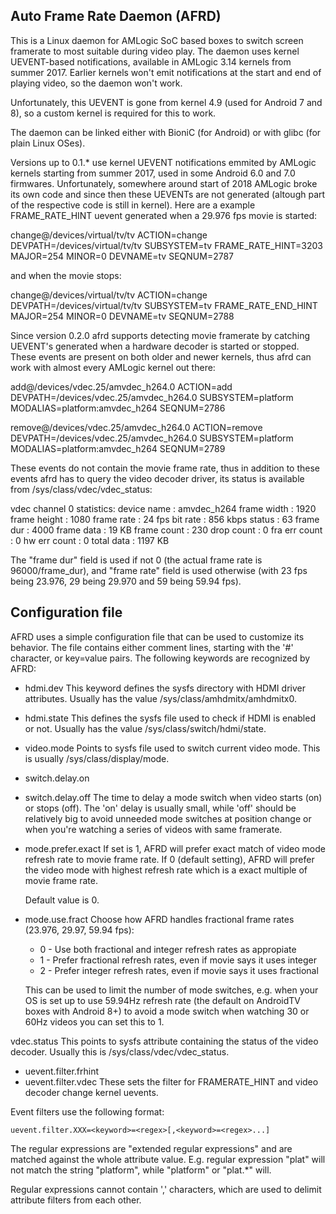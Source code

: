Auto Frame Rate Daemon (AFRD)
-----------------------------

This is a Linux daemon for AMLogic SoC based boxes to switch screen
framerate to most suitable during video play. The daemon uses kernel
UEVENT-based notifications, available in AMLogic 3.14 kernels from
summer 2017. Earlier kernels won't emit notifications at the start
and end of playing video, so the daemon won't work.

Unfortunately, this UEVENT is gone from kernel 4.9 (used for
Android 7 and 8), so a custom kernel is required for this to work.

The daemon can be linked either with BioniC (for Android) or with
glibc (for plain Linux OSes).

Versions up to 0.1.* use kernel UEVENT notifications emmited by
AMLogic kernels starting from summer 2017, used in some Android 6.0
and 7.0 firmwares. Unfortunately, somewhere around start of 2018
AMLogic broke its own code and since then these UEVENTs are not
generated (altough part of the respective code is still in kernel).
Here are a example FRAME_RATE_HINT uevent generated when a 29.976
fps movie is started:

change@/devices/virtual/tv/tv
    ACTION=change
    DEVPATH=/devices/virtual/tv/tv
    SUBSYSTEM=tv
    FRAME_RATE_HINT=3203
    MAJOR=254
    MINOR=0
    DEVNAME=tv
    SEQNUM=2787

and when the movie stops:

change@/devices/virtual/tv/tv
    ACTION=change
    DEVPATH=/devices/virtual/tv/tv
    SUBSYSTEM=tv
    FRAME_RATE_END_HINT
    MAJOR=254
    MINOR=0
    DEVNAME=tv
    SEQNUM=2788

Since version 0.2.0 afrd supports detecting movie framerate by
catching UEVENT's generated when a hardware decoder is started
or stopped. These events are present on both older and newer
kernels, thus afrd can work with almost every AMLogic kernel
out there:

add@/devices/vdec.25/amvdec_h264.0
    ACTION=add
    DEVPATH=/devices/vdec.25/amvdec_h264.0
    SUBSYSTEM=platform
    MODALIAS=platform:amvdec_h264
    SEQNUM=2786

remove@/devices/vdec.25/amvdec_h264.0
    ACTION=remove
    DEVPATH=/devices/vdec.25/amvdec_h264.0
    SUBSYSTEM=platform
    MODALIAS=platform:amvdec_h264
    SEQNUM=2789

These events do not contain the movie frame rate, thus in addition
to these events afrd has to query the video decoder driver, its status
is available from /sys/class/vdec/vdec_status:

vdec channel 0 statistics:
  device name : amvdec_h264
  frame width : 1920
 frame height : 1080
   frame rate : 24 fps
     bit rate : 856 kbps
       status : 63
    frame dur : 4000
   frame data : 19 KB
  frame count : 230
   drop count : 0
fra err count : 0
 hw err count : 0
   total data : 1197 KB

The "frame dur" field is used if not 0 (the actual frame rate is
96000/frame_dur), and "frame rate" field is used otherwise
(with 23 fps being 23.976, 29 being 29.970 and 59 being 59.94 fps).

Configuration file
------------------

AFRD uses a simple configuration file that can be used to customize
its behavior. The file contains either comment lines, starting with
the '#' character, or key=value pairs. The following keywords are
recognized by AFRD:

* hdmi.dev
    This keyword defines the sysfs directory with HDMI driver attributes.
    Usually has the value /sys/class/amhdmitx/amhdmitx0.

* hdmi.state
    This defines the sysfs file used to check if HDMI is enabled or not.
    Usually has the value /sys/class/switch/hdmi/state.

* video.mode
    Points to sysfs file used to switch current video mode.
    This is usually /sys/class/display/mode.

* switch.delay.on
* switch.delay.off
    The time to delay a mode switch when video starts (on) or stops (off).
    The 'on' delay is usually small, while 'off' should be relatively big
    to avoid unneeded mode switches at position change or when you're
    watching a series of videos with same framerate.

* mode.prefer.exact
    If set is 1, AFRD will prefer exact match of video mode refresh rate
    to movie frame rate. If 0 (default setting), AFRD will prefer the
    video mode with highest refresh rate which is a exact multiple of
    movie frame rate.

    Default value is 0.

* mode.use.fract
    Choose how AFRD handles fractional frame rates (23.976, 29.97, 59.94 fps):

    * 0 - Use both fractional and integer refresh rates as appropiate
    * 1 - Prefer fractional refresh rates, even if movie says it uses integer
    * 2 - Prefer integer refresh rates, even if movie says it uses fractional

    This can be used to limit the number of mode switches, e.g. when your OS
    is set up to use 59.94Hz refresh rate (the default on AndroidTV boxes with
    Android 8+) to avoid a mode switch when watching 30 or 60Hz videos
    you can set this to 1.

vdec.status
    This points to sysfs attribute containing the status of the video decoder.
    Usually this is /sys/class/vdec/vdec_status.

* uevent.filter.frhint
* uevent.filter.vdec
    These sets the filter for FRAMERATE_HINT and video decoder change
    kernel uevents.

Event filters use the following format:

    uevent.filter.XXX=<keyword>=<regex>[,<keyword>=<regex>...]

The regular expressions are "extended regular expressions" and are matched
against the whole attribute value. E.g. regular expression "plat" will not
match the string "platform", while "platform" or "plat.*" will.

Regular expressions cannot contain ',' characters, which are used to
delimit attribute filters from each other.
